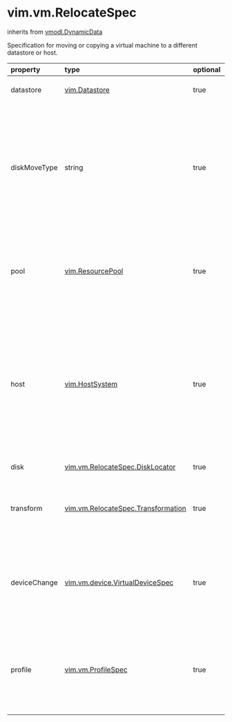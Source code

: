 vim.vm.RelocateSpec
===================
inherits from [vmodl.DynamicData](docs/vmodl.DynamicData.md)


Specification for moving or copying a virtual machine to a different datastore   or host.

| property | type | optional | priv | desc |
|:---------|:-----|:---------|:-----|:-----|
| datastore | [vim.Datastore](vim.Datastore.md "vim.Datastore") | true | None | The datastore where the virtual machine should be located. If   not specified, the current datastore is used. |
| diskMoveType | string | true | None | Manner in which to move the virtual disk to the <a href="vim.vm.RelocateSpec.md#datastore">target datastore</a>.  The set of possible values is described in   <a href="vim.vm.RelocateSpec.DiskMoveOptions.md">VirtualMachineRelocateDiskMoveOptions</a>.   <p>   This property applies to all the disks which the virtual machine has,   but can be overridden on a per-disk basis using   <a href="vim.vm.RelocateSpec.DiskLocator.md#diskMoveType">diskMoveType</a>.    This property can only be set if   <a href="vim.host.Capability.md#deltaDiskBackingsSupported">deltaDiskBackingsSupported</a> is true.   <p>   If left unset then   <a href="vim.vm.RelocateSpec.DiskMoveOptions.md#moveAllDiskBackingsAndDisallowSharing">moveAllDiskBackingsAndDisallowSharing</a>   is assumed. |
| pool | [vim.ResourcePool](vim.ResourcePool.md "vim.ResourcePool") | true | None | The resource pool to which this virtual machine should be attached.   For a relocate or clone operation to a virtual machine, if the argument   is not supplied, the current resource pool of virtual machine is used.   For a clone operation to a template, this argument is ignored.   For a clone operation from a template to a virtual machine,   this argument is required. |
| host | [vim.HostSystem](vim.HostSystem.md "vim.HostSystem") | true | None | The target host for the virtual machine. If not specified,   <ul>      <li> if resource pool is not specified, current host is used.      <li> if resource pool is specified, and the target pool represents           a stand-alone host, the host is used.      <li> if resource pool is specified, and the target pool represents           a DRS-enabled cluster, a host selected by DRS is used.      <li> if resource pool is specified and the target pool represents           a cluster without DRS enabled, an InvalidArgument exception           be thrown.   </ul> |
| disk | [vim.vm.RelocateSpec.DiskLocator](vim.vm.RelocateSpec.DiskLocator.md "vim.vm.RelocateSpec.DiskLocator") | true | None | An optional list that allows specifying the datastore location   for each virtual disk. |
| transform | [vim.vm.RelocateSpec.Transformation](vim.vm.RelocateSpec.Transformation.md "vim.vm.RelocateSpec.Transformation") | true | None | Transformation to perform on the disks. The backend is free to ignore  this hint if it is not valid for the current operation.  This can be  used by clients, for example, to create sparse disks for templates.<br>See <a href="vim.vm.RelocateSpec.Transformation.md">VirtualMachineRelocateTransformation</a><br> |
| deviceChange | [vim.vm.device.VirtualDeviceSpec](vim.vm.device.VirtualDeviceSpec.md "vim.vm.device.VirtualDeviceSpec") | true | None | An optional list of virtual device specs that allow specifying the   migrate options for the relocate operation. The supported device type   is <a href="vim.vm.device.VirtualDisk.md">VirtualDisk</a> <p>    For VirtualDisk device, <a href="vim.vm.device.VirtualDiskSpec.md">VirtualDiskConfigSpec</a> has to be   used to specify migrateCache option for disk with vFlash cache. <p> |
| profile | [vim.vm.ProfileSpec](vim.vm.ProfileSpec.md "vim.vm.ProfileSpec") | true | None | Storage profile requirement for Virtual Machine's home directory.   Profiles are solution specific.   Storage Profile Based Management(SPBM) is a vSphere server extension.  The API users who want to provision VMs using Storage Profiles, need to  interact with SPBM.   This is an optional parameter and if user doesn't specify profile,  the default behavior will apply. |


